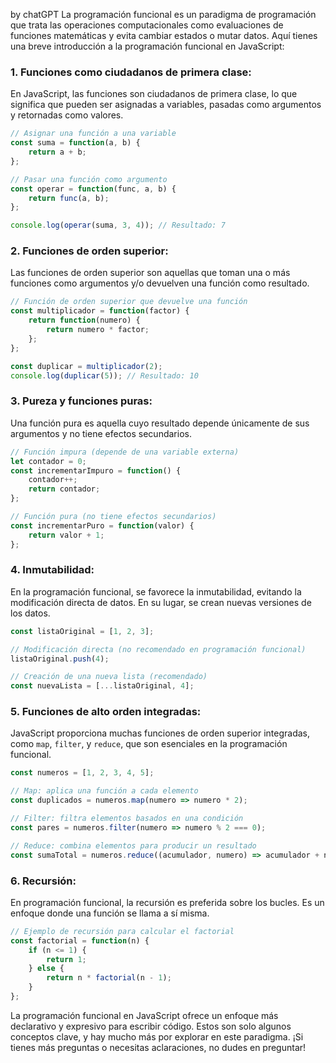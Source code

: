 by chatGPT
La programación funcional es un paradigma de programación que trata las operaciones computacionales como evaluaciones de funciones matemáticas y evita cambiar estados o mutar datos. Aquí tienes una breve introducción a la programación funcional en JavaScript:

### 1. **Funciones como ciudadanos de primera clase:**
   En JavaScript, las funciones son ciudadanos de primera clase, lo que significa que pueden ser asignadas a variables, pasadas como argumentos y retornadas como valores.

   ```javascript
   // Asignar una función a una variable
   const suma = function(a, b) {
       return a + b;
   };

   // Pasar una función como argumento
   const operar = function(func, a, b) {
       return func(a, b);
   };

   console.log(operar(suma, 3, 4)); // Resultado: 7
   ```

### 2. **Funciones de orden superior:**
   Las funciones de orden superior son aquellas que toman una o más funciones como argumentos y/o devuelven una función como resultado.

   ```javascript
   // Función de orden superior que devuelve una función
   const multiplicador = function(factor) {
       return function(numero) {
           return numero * factor;
       };
   };

   const duplicar = multiplicador(2);
   console.log(duplicar(5)); // Resultado: 10
   ```

### 3. **Pureza y funciones puras:**
   Una función pura es aquella cuyo resultado depende únicamente de sus argumentos y no tiene efectos secundarios.

   ```javascript
   // Función impura (depende de una variable externa)
   let contador = 0;
   const incrementarImpuro = function() {
       contador++;
       return contador;
   };

   // Función pura (no tiene efectos secundarios)
   const incrementarPuro = function(valor) {
       return valor + 1;
   };
   ```

### 4. **Inmutabilidad:**
   En la programación funcional, se favorece la inmutabilidad, evitando la modificación directa de datos. En su lugar, se crean nuevas versiones de los datos.

   ```javascript
   const listaOriginal = [1, 2, 3];

   // Modificación directa (no recomendado en programación funcional)
   listaOriginal.push(4);

   // Creación de una nueva lista (recomendado)
   const nuevaLista = [...listaOriginal, 4];
   ```

### 5. **Funciones de alto orden integradas:**
   JavaScript proporciona muchas funciones de orden superior integradas, como `map`, `filter`, y `reduce`, que son esenciales en la programación funcional.

   ```javascript
   const numeros = [1, 2, 3, 4, 5];

   // Map: aplica una función a cada elemento
   const duplicados = numeros.map(numero => numero * 2);

   // Filter: filtra elementos basados en una condición
   const pares = numeros.filter(numero => numero % 2 === 0);

   // Reduce: combina elementos para producir un resultado
   const sumaTotal = numeros.reduce((acumulador, numero) => acumulador + numero, 0);
   ```

### 6. **Recursión:**
   En programación funcional, la recursión es preferida sobre los bucles. Es un enfoque donde una función se llama a sí misma.

   ```javascript
   // Ejemplo de recursión para calcular el factorial
   const factorial = function(n) {
       if (n <= 1) {
           return 1;
       } else {
           return n * factorial(n - 1);
       }
   };
   ```

La programación funcional en JavaScript ofrece un enfoque más declarativo y expresivo para escribir código. Estos son solo algunos conceptos clave, y hay mucho más por explorar en este paradigma. ¡Si tienes más preguntas o necesitas aclaraciones, no dudes en preguntar!